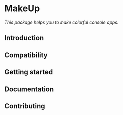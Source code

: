 # MakeUp
*This package helps you to make colorful console apps.*


## Introduction


## Compatibility


## Getting started


## Documentation

## Contributing
